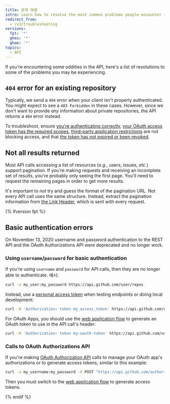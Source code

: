 ```yaml
---
title: 문제 해결
intro: Learn how to resolve the most common problems people encounter in the REST API.
redirect_from:
  - /v3/troubleshooting
versions:
  fpt: '*'
  ghes: '*'
  ghae: '*'
topics:
  - API
---
```




If you're encountering some oddities in the API, here's a list of resolutions to some of the problems you may be experiencing.

## `404` error for an existing repository

Typically, we send a `404` error when your client isn't properly authenticated. You might expect to see a `403 Forbidden` in these cases. However, since we don't want to provide _any_ information about private repositories, the API returns a `404` error instead.

To troubleshoot, ensure [you're authenticating correctly](/guides/getting-started/), [your OAuth access token has the required scopes](/apps/building-oauth-apps/understanding-scopes-for-oauth-apps/), [third-party application restrictions][oap-guide] are not blocking access, and that [the token has not expired or been revoked](/github/authenticating-to-github/keeping-your-account-and-data-secure/token-expiration-and-revocation).

## Not all results returned

Most API calls accessing a list of resources (_e.g._, users, issues, _etc._) support pagination. If you're making requests and receiving an incomplete set of results, you're probably only seeing the first page. You'll need to request the remaining pages in order to get more results.

It's important to *not* try and guess the format of the pagination URL. Not every API call uses the same structure. Instead, extract the pagination information from [the Link Header](/rest#pagination), which is sent with every request.

{% ifversion fpt %}
## Basic authentication errors

On November 13, 2020 username and password authentication to the REST API and the OAuth Authorizations API were deprecated and no longer work.

### Using `username`/`password` for basic authentication

If you're using `username` and `password` for API calls, then they are no longer able to authenticate. 예시:

```bash
curl -u my_user:my_password https://api.github.com/user/repos
```

Instead, use a [personal access token](/github/authenticating-to-github/creating-a-personal-access-token-for-the-command-line) when testing endpoints or doing local development:

```bash
curl -H 'Authorization: token my_access_token' https://api.github.com/user/repos
```

For OAuth Apps, you should use the [web application flow](/apps/building-oauth-apps/authorizing-oauth-apps/#web-application-flow) to generate an OAuth token to use in the API call's header:

```bash
curl -H 'Authorization: token my-oauth-token' https://api.github.com/user/repos
```

### Calls to OAuth Authorizations API

If you're making [OAuth Authorization API](/enterprise-server/rest/reference/oauth-authorizations) calls to manage your OAuth app's authorizations or to generate access tokens, similar to this example:

```bash
curl -u my_username:my_password -X POST "https://api.github.com/authorizations" -d '{"scopes":["public_repo"], "note":"my token", "client_id":"my_client_id", "client_secret":"my_client_secret"}'
```

Then you must switch to the [web application flow](/apps/building-oauth-apps/authorizing-oauth-apps/#web-application-flow) to generate access tokens.

{% endif %}

[oap-guide]: https://developer.github.com/changes/2015-01-19-an-integrators-guide-to-organization-application-policies/
